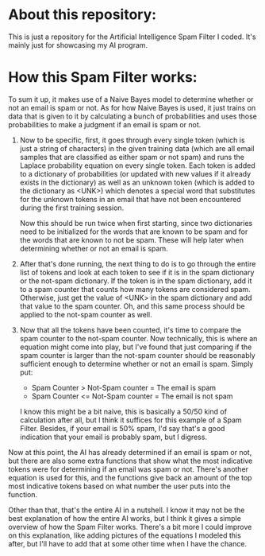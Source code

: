 # About this repository:
This is just a repository for the Artificial Intelligence Spam Filter I coded. It's mainly just for showcasing my AI program.

# How this Spam Filter works:
To sum it up, it makes use of a Naive Bayes model to determine whether or not an email is spam or not. As for how Naive Bayes is used, it just trains on data that is given to it by calculating a bunch of 
probabilities and uses those probabilities to make a judgment if an email is spam or not. 

1. Now to be specific, first, it goes through every single token (which is just a string of characters) in the given training data (which are all email samples that are classified as either spam or not spam) and runs 
   the Laplace probability equation on every single token. Each token is added to a dictionary of probabilities (or updated with new values if it already exists in the dictionary) as well as an unknown token (which is
   added to the dictionary as \<UNK\>) which denotes a special word that substitutes for the unknown tokens in an email that have not been encountered during the first training session. 

   Now this should be run twice when first starting, since two dictionaries need to be initialized for the words that are known to be spam and for the words that are known to not be spam. These will help later when
   determining whether or not an email is spam.

2. After that's done running, the next thing to do is to go through the entire list of tokens and look at each token to see if it is in the spam dictionary or the not-spam dictionary. If the token is in the spam dictionary,
   add it to a spam counter that counts how many tokens are considered spam. Otherwise, just get the value of \<UNK\> in the spam dictionary and add that value to the spam counter. Oh, and this same process should
   be applied to the not-spam counter as well.
   
3. Now that all the tokens have been counted, it's time to compare the spam counter to the not-spam counter. Now technically, this is where an equation might come into play, but I've found that just comparing if
   the spam counter is larger than the not-spam counter should be reasonably sufficient enough to determine whether or not an email is spam. Simply put:
   -  Spam Counter > Not-Spam counter = The email is spam
   -  Spam Counter <= Not-Spam counter = The email is not spam 
   
   I know this might be a bit naive, this is basically a 50/50 kind of calculation after all, but I think it suffices for this example of a Spam Filter. Besides, if your email is 50% spam, I'd say that's a good
   indication that your email is probably spam, but I digress.

Now at this point, the AI has already determined if an email is spam or not, but there are also some extra functions that show what the most indicative tokens were for determining if an email was spam or not. There's
another equation is used for this, and the functions give back an amount of the top most indicative tokens based on what number the user puts into the function.

Other than that, that's the entire AI in a nutshell. I know it may not be the best explanation of how the entire AI works, but I think it gives a simple overview of how the Spam Filter works. There's a bit more I could 
improve on this explanation, like adding pictures of the equations I modeled this after, but I'll have to add that at some other time when I have the chance.
